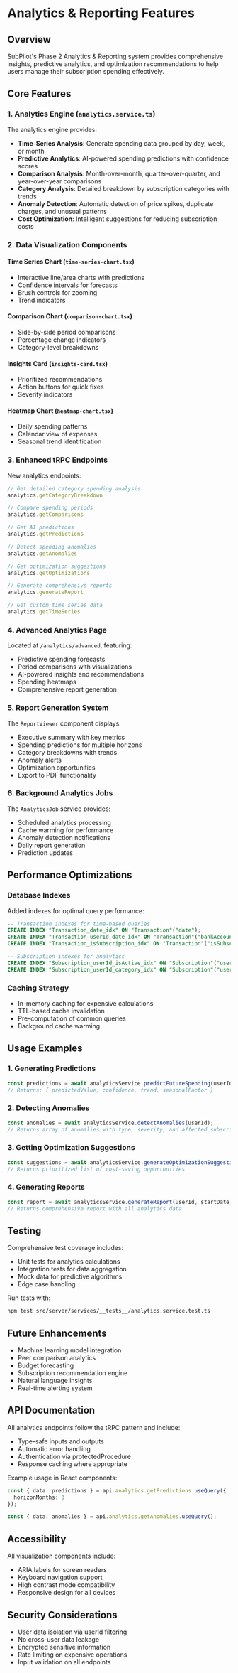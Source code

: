 # Analytics & Reporting Features

## Overview

SubPilot's Phase 2 Analytics & Reporting system provides comprehensive insights, predictive analytics, and optimization recommendations to help users manage their subscription spending effectively.

## Core Features

### 1. Analytics Engine (`analytics.service.ts`)

The analytics engine provides:

- **Time-Series Analysis**: Generate spending data grouped by day, week, or month
- **Predictive Analytics**: AI-powered spending predictions with confidence scores
- **Comparison Analysis**: Month-over-month, quarter-over-quarter, and year-over-year comparisons
- **Category Analysis**: Detailed breakdown by subscription categories with trends
- **Anomaly Detection**: Automatic detection of price spikes, duplicate charges, and unusual patterns
- **Cost Optimization**: Intelligent suggestions for reducing subscription costs

### 2. Data Visualization Components

#### Time Series Chart (`time-series-chart.tsx`)
- Interactive line/area charts with predictions
- Confidence intervals for forecasts
- Brush controls for zooming
- Trend indicators

#### Comparison Chart (`comparison-chart.tsx`)
- Side-by-side period comparisons
- Percentage change indicators
- Category-level breakdowns

#### Insights Card (`insights-card.tsx`)
- Prioritized recommendations
- Action buttons for quick fixes
- Severity indicators

#### Heatmap Chart (`heatmap-chart.tsx`)
- Daily spending patterns
- Calendar view of expenses
- Seasonal trend identification

### 3. Enhanced tRPC Endpoints

New analytics endpoints:

```typescript
// Get detailed category spending analysis
analytics.getCategoryBreakdown

// Compare spending periods
analytics.getComparisons

// Get AI predictions
analytics.getPredictions

// Detect spending anomalies
analytics.getAnomalies

// Get optimization suggestions
analytics.getOptimizations

// Generate comprehensive reports
analytics.generateReport

// Get custom time series data
analytics.getTimeSeries
```

### 4. Advanced Analytics Page

Located at `/analytics/advanced`, featuring:

- Predictive spending forecasts
- Period comparisons with visualizations
- AI-powered insights and recommendations
- Spending heatmaps
- Comprehensive report generation

### 5. Report Generation System

The `ReportViewer` component displays:

- Executive summary with key metrics
- Spending predictions for multiple horizons
- Category breakdowns with trends
- Anomaly alerts
- Optimization opportunities
- Export to PDF functionality

### 6. Background Analytics Jobs

The `AnalyticsJob` service provides:

- Scheduled analytics processing
- Cache warming for performance
- Anomaly detection notifications
- Daily report generation
- Prediction updates

## Performance Optimizations

### Database Indexes

Added indexes for optimal query performance:

```sql
-- Transaction indexes for time-based queries
CREATE INDEX "Transaction_date_idx" ON "Transaction"("date");
CREATE INDEX "Transaction_userId_date_idx" ON "Transaction"("bankAccountId", "date");
CREATE INDEX "Transaction_isSubscription_idx" ON "Transaction"("isSubscription");

-- Subscription indexes for analytics
CREATE INDEX "Subscription_userId_isActive_idx" ON "Subscription"("userId", "isActive");
CREATE INDEX "Subscription_userId_category_idx" ON "Subscription"("userId", "category");
```

### Caching Strategy

- In-memory caching for expensive calculations
- TTL-based cache invalidation
- Pre-computation of common queries
- Background cache warming

## Usage Examples

### 1. Generating Predictions

```typescript
const predictions = await analyticsService.predictFutureSpending(userId, 3);
// Returns: { predictedValue, confidence, trend, seasonalFactor }
```

### 2. Detecting Anomalies

```typescript
const anomalies = await analyticsService.detectAnomalies(userId);
// Returns array of anomalies with type, severity, and affected subscriptions
```

### 3. Getting Optimization Suggestions

```typescript
const suggestions = await analyticsService.generateOptimizationSuggestions(userId);
// Returns prioritized list of cost-saving opportunities
```

### 4. Generating Reports

```typescript
const report = await analyticsService.generateReport(userId, startDate, endDate);
// Returns comprehensive report with all analytics data
```

## Testing

Comprehensive test coverage includes:

- Unit tests for analytics calculations
- Integration tests for data aggregation
- Mock data for predictive algorithms
- Edge case handling

Run tests with:

```bash
npm test src/server/services/__tests__/analytics.service.test.ts
```

## Future Enhancements

- Machine learning model integration
- Peer comparison analytics
- Budget forecasting
- Subscription recommendation engine
- Natural language insights
- Real-time alerting system

## API Documentation

All analytics endpoints follow the tRPC pattern and include:

- Type-safe inputs and outputs
- Automatic error handling
- Authentication via protectedProcedure
- Response caching where appropriate

Example usage in React components:

```typescript
const { data: predictions } = api.analytics.getPredictions.useQuery({
  horizonMonths: 3
});

const { data: anomalies } = api.analytics.getAnomalies.useQuery();
```

## Accessibility

All visualization components include:

- ARIA labels for screen readers
- Keyboard navigation support
- High contrast mode compatibility
- Responsive design for all devices

## Security Considerations

- User data isolation via userId filtering
- No cross-user data leakage
- Encrypted sensitive information
- Rate limiting on expensive operations
- Input validation on all endpoints
